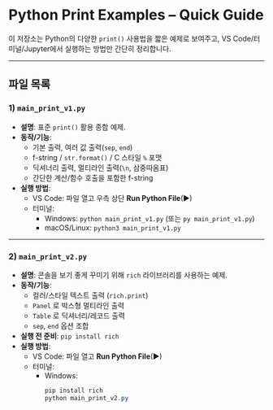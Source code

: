 # Python Print Examples – Quick Guide

이 저장소는 Python의 다양한 `print()` 사용법을 짧은 예제로 보여주고, VS Code/터미널/Jupyter에서 실행하는 방법만 간단히 정리합니다.

---

## 파일 목록

### 1) `main_print_v1.py`
- **설명**: 표준 `print()` 활용 종합 예제.
- **동작/기능**:
  - 기본 출력, 여러 값 출력(`sep`, `end`)
  - f-string / `str.format()` / C 스타일 `%` 포맷
  - 딕셔너리 출력, 멀티라인 출력(`\n`, 삼중따옴표)
  - 간단한 계산/함수 호출을 포함한 f-string
- **실행 방법**:
  - VS Code: 파일 열고 우측 상단 **Run Python File**(▶)
  - 터미널:
    - Windows: `python main_print_v1.py` (또는 `py main_print_v1.py`)
    - macOS/Linux: `python3 main_print_v1.py`

---

### 2) `main_print_v2.py`
- **설명**: 콘솔을 보기 좋게 꾸미기 위해 `rich` 라이브러리를 사용하는 예제.
- **동작/기능**:
  - 컬러/스타일 텍스트 출력 (`rich.print`)
  - `Panel` 로 박스형 멀티라인 출력
  - `Table` 로 딕셔너리/레코드 출력
  - `sep`, `end` 옵션 조합
- **실행 전 준비**: `pip install rich`
- **실행 방법**:
  - VS Code: 파일 열고 **Run Python File**(▶)
  - 터미널:
    - Windows:
      ```powershell
      pip install rich
      python main_print_v2.py
      ```

